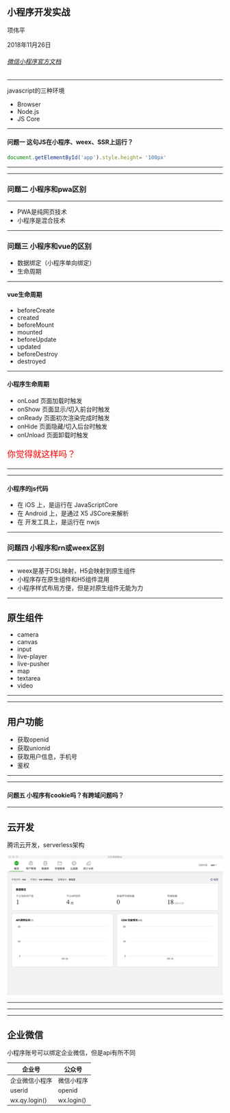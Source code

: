 ## 小程序开发实战

项伟平

2018年11月26日

###### [微信小程序官方文档](https://developers.weixin.qq.com/miniprogram/dev/index.html)

----

javascript的三种环境
- Browser
- Node.js
- JS Core

----

#### 问题一 这句JS在小程序、weex、SSR上运行？

```javascript
document.getElementById('app').style.height= '100px'
```

----

<!-- .slide: data-background-image="./img/weapp.jpg" data-background-size="contain" -->

----


### 问题二 小程序和pwa区别

----

- PWA是纯网页技术
- 小程序是混合技术

----

### 问题三 小程序和vue的区别

- 数据绑定（小程序单向绑定）
- 生命周期

----

#### vue生命周期

- beforeCreate
- created
- beforeMount
- mounted
- beforeUpdate
- updated
- beforeDestroy
- destroyed

----

#### 小程序生命周期

- onLoad 页面加载时触发
- onShow 页面显示/切入前台时触发
- onReady 页面初次渲染完成时触发
- onHide 页面隐藏/切入后台时触发
- onUnload 页面卸载时触发

<p style="color: red; font-size: 20px;">你觉得就这样吗？</p>

----

<!-- .slide: data-background="white" data-background-image="./img/mina-lifecycle.png" data-background-size="contain" -->

----

#### 小程序的js代码

- 在 iOS 上，是运行在 JavaScriptCore 
- 在 Android 上，是通过 X5 JSCore来解析
- 在 开发工具上，是运行在 nwjs

----

### 问题四 小程序和rn或weex区别

----

- weex是基于DSL映射，H5会映射到原生组件
- 小程序存在原生组件和H5组件混用
- 小程序样式布局方便，但是对原生组件无能为力

----

## 原生组件

- camera
- canvas
- input
- live-player
- live-pusher
- map
- textarea
- video

----

<!-- .slide: data-background="white" data-background-image="./img/weapp-native.png" data-background-size="contain" -->

----

## 用户功能

- 获取openid
- 获取unionid
- 获取用户信息，手机号
- 鉴权

----

<!-- .slide: data-background="white" data-background-image="./img/unionid.png" data-background-size="contain" -->

----

#### 问题五 小程序有cookie吗？有跨域问题吗？

----

## 云开发

腾讯云开发，serverless架构

![云开发](./img/cloud-develop.png)

----

<!-- .slide: data-background="white" data-background-image="./img/serverless.png" data-background-size="contain" -->

----

<!-- .slide:  data-background-image="./img/faas.png" data-background-size="contain" -->

----

## 企业微信

小程序账号可以绑定企业微信，但是api有所不同

企业号 | 公众号
---- | ----
企业微信小程序 | 微信小程序
userid | openid
wx.qy.login()| wx.login()